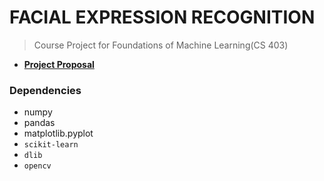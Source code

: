 # FACIAL EXPRESSION RECOGNITION
> Course Project for Foundations of Machine Learning(CS 403)

- **[Project Proposal](http://bighome.iitb.ac.in/index.php/s/jitEohbX01XdD0I)**

### Dependencies
- numpy
- pandas
- matplotlib.pyplot
- `scikit-learn`
- `dlib`
- `opencv`

